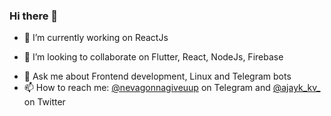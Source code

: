 ### Hi there 👋

<!--
**AJAYK-01/ajayk-01** is a ✨ _special_ ✨ repository because its `README.md` (this file) appears on your GitHub profile.

Here are some ideas to get you started:

- 🔭 I’m currently working on a project for HacKP
- 🌱 I’m currently learning Rust
- 👯 I’m looking to collaborate on Flutter, React, NodeJs, Firebase
- 🤔 I’m looking for help with ...
- 💬 Ask me about Frontend development
- 📫 How to reach me: @nevagonnagiveuup on Telegram and @ajayk_kv_ on Twitter
- 😄 Pronouns: ...
- ⚡ Fun fact: ...
-->
- 🔭 I’m currently working on ReactJs
<!-- - 🌱 I’m learning Swift -->
- 👯 I’m looking to collaborate on Flutter, React, NodeJs, Firebase
<!-- - 🤔 I’m looking for help with simple project ideas for learning Rust -->
- 💬 Ask me about Frontend development, Linux and Telegram bots
- 📫 How to reach me: [@nevagonnagiveuup](https://t.me/nevagonnagiveuup) on Telegram and [@ajayk_kv_](https://twitter.com/ajayk_kv_) on Twitter

<img src="https://komarev.com/ghpvc/?username=AJAYK-01" height='0' width='0' />

